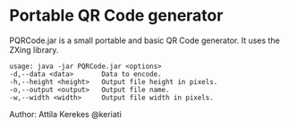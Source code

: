 Portable QR Code generator
==========================

PQRCode.jar is a small portable and basic QR Code generator. It uses the ZXing library.

    usage: java -jar PQRCode.jar <options>
    -d,--data <data>       Data to encode.
    -h,--height <height>   Output file height in pixels.
    -o,--output <output>   Output file name.
    -w,--width <width>     Output file width in pixels.

Author: Attila Kerekes @keriati